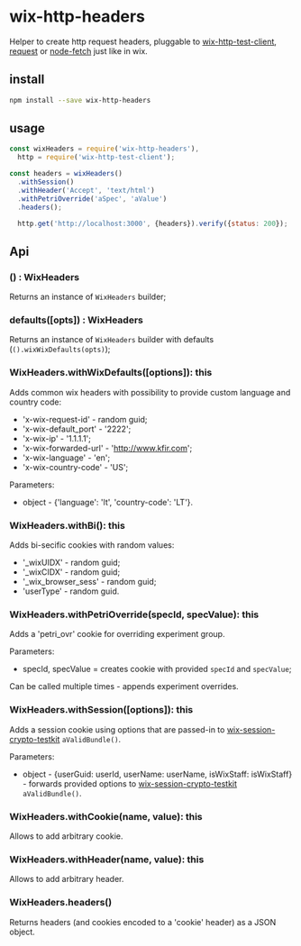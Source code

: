 # wix-http-headers

Helper to create http request headers, pluggable to [wix-http-test-client](../wix-http-test-client), [request](https://www.npmjs.com/package/request) or [node-fetch](https://www.npmjs.com/package/node-fetch) just like in wix.

## install

```bash
npm install --save wix-http-headers
```

## usage

```js
const wixHeaders = require('wix-http-headers'),
  http = require('wix-http-test-client');

const headers = wixHeaders()
  .withSession()
  .withHeader('Accept', 'text/html')
  .withPetriOverride('aSpec', 'aValue')
  .headers();

  http.get('http://localhost:3000', {headers}).verify({status: 200});
```

## Api

### () : WixHeaders
Returns an instance of `WixHeaders` builder;

### defaults([opts]) : WixHeaders
Returns an instance of `WixHeaders` builder with defaults (`().wixWixDefaults(opts)`);

### WixHeaders.withWixDefaults([options]): this
Adds common wix headers with possibility to provide custom language and country code:
 - 'x-wix-request-id' - random guid;
 - 'x-wix-default_port' - '2222';
 - 'x-wix-ip' - '1.1.1.1';
 - 'x-wix-forwarded-url' - 'http://www.kfir.com';
 - 'x-wix-language' - 'en';
 - 'x-wix-country-code' - 'US';

Parameters:
 - object - {'language': 'lt', 'country-code': 'LT'}.

### WixHeaders.withBi(): this
Adds bi-secific cookies with random values:
 - '_wixUIDX' - random guid;
 - '_wixCIDX' - random guid;
 - '_wix_browser_sess' - random guid;
 - 'userType' - random guid.

### WixHeaders.withPetriOverride(specId, specValue): this
Adds a 'petri_ovr' cookie for overriding experiment group.

Parameters:
 - specId, specValue = creates cookie with provided `specId` and `specValue`;

Can be called multiple times - appends experiment overrides.

### WixHeaders.withSession([options]): this
Adds a session cookie using options that are passed-in to [wix-session-crypto-testkit](../../security/wix-session-crypto-testkit) `aValidBundle()`.

Parameters:
 - object - {userGuid: userId, userName: userName, isWixStaff: isWixStaff} - forwards provided options to [wix-session-crypto-testkit](../../security/wix-session-crypto-testkit) `aValidBundle()`.

### WixHeaders.withCookie(name, value): this
Allows to add arbitrary cookie.

### WixHeaders.withHeader(name, value): this
Allows to add arbitrary header.

### WixHeaders.headers()
Returns headers (and cookies encoded to a 'cookie' header) as a JSON object.
